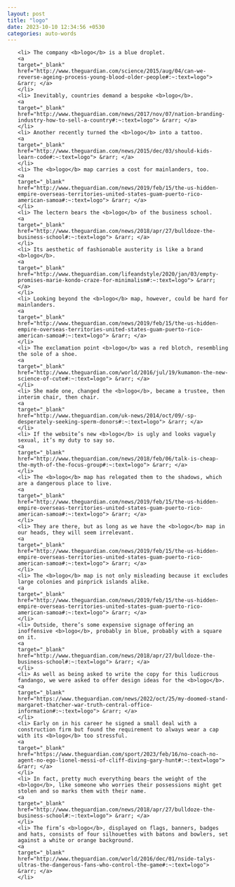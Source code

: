 ```yaml
---
layout: post
title: "logo"
date: 2023-10-10 12:34:56 +0530
categories: auto-words
---
```

<ol>

    <li> The company <b>logo</b> is a blue droplet.
    <a 
    target="_blank" 
    href="http://www.theguardian.com/science/2015/aug/04/can-we-reverse-ageing-process-young-blood-older-people#:~:text=logo"> &rarr; </a>
    </li>
    <li> Inevitably, countries demand a bespoke <b>logo</b>.
    <a 
    target="_blank" 
    href="http://www.theguardian.com/news/2017/nov/07/nation-branding-industry-how-to-sell-a-country#:~:text=logo"> &rarr; </a>
    </li>
    <li> Another recently turned the <b>logo</b> into a tattoo.
    <a 
    target="_blank" 
    href="http://www.theguardian.com/news/2015/dec/03/should-kids-learn-code#:~:text=logo"> &rarr; </a>
    </li>
    <li> The <b>logo</b> map carries a cost for mainlanders, too.
    <a 
    target="_blank" 
    href="http://www.theguardian.com/news/2019/feb/15/the-us-hidden-empire-overseas-territories-united-states-guam-puerto-rico-american-samoa#:~:text=logo"> &rarr; </a>
    </li>
    <li> The lectern bears the <b>logo</b> of the business school.
    <a 
    target="_blank" 
    href="http://www.theguardian.com/news/2018/apr/27/bulldoze-the-business-school#:~:text=logo"> &rarr; </a>
    </li>
    <li> Its aesthetic of fashionable austerity is like a brand <b>logo</b>.
    <a 
    target="_blank" 
    href="http://www.theguardian.com/lifeandstyle/2020/jan/03/empty-promises-marie-kondo-craze-for-minimalism#:~:text=logo"> &rarr; </a>
    </li>
    <li> Looking beyond the <b>logo</b> map, however, could be hard for mainlanders.
    <a 
    target="_blank" 
    href="http://www.theguardian.com/news/2019/feb/15/the-us-hidden-empire-overseas-territories-united-states-guam-puerto-rico-american-samoa#:~:text=logo"> &rarr; </a>
    </li>
    <li> The exclamation point <b>logo</b> was a red blotch, resembling the sole of a shoe.
    <a 
    target="_blank" 
    href="http://www.theguardian.com/world/2016/jul/19/kumamon-the-new-science-of-cute#:~:text=logo"> &rarr; </a>
    </li>
    <li> She made one, changed the <b>logo</b>, became a trustee, then interim chair, then chair.
    <a 
    target="_blank" 
    href="http://www.theguardian.com/uk-news/2014/oct/09/-sp-desperately-seeking-sperm-donors#:~:text=logo"> &rarr; </a>
    </li>
    <li> If the website’s new <b>logo</b> is ugly and looks vaguely sexual, it’s my duty to say so.
    <a 
    target="_blank" 
    href="http://www.theguardian.com/news/2018/feb/06/talk-is-cheap-the-myth-of-the-focus-group#:~:text=logo"> &rarr; </a>
    </li>
    <li> The <b>logo</b> map has relegated them to the shadows, which are a dangerous place to live.
    <a 
    target="_blank" 
    href="http://www.theguardian.com/news/2019/feb/15/the-us-hidden-empire-overseas-territories-united-states-guam-puerto-rico-american-samoa#:~:text=logo"> &rarr; </a>
    </li>
    <li> They are there, but as long as we have the <b>logo</b> map in our heads, they will seem irrelevant.
    <a 
    target="_blank" 
    href="http://www.theguardian.com/news/2019/feb/15/the-us-hidden-empire-overseas-territories-united-states-guam-puerto-rico-american-samoa#:~:text=logo"> &rarr; </a>
    </li>
    <li> The <b>logo</b> map is not only misleading because it excludes large colonies and pinprick islands alike.
    <a 
    target="_blank" 
    href="http://www.theguardian.com/news/2019/feb/15/the-us-hidden-empire-overseas-territories-united-states-guam-puerto-rico-american-samoa#:~:text=logo"> &rarr; </a>
    </li>
    <li> Outside, there’s some expensive signage offering an inoffensive <b>logo</b>, probably in blue, probably with a square on it.
    <a 
    target="_blank" 
    href="http://www.theguardian.com/news/2018/apr/27/bulldoze-the-business-school#:~:text=logo"> &rarr; </a>
    </li>
    <li> As well as being asked to write the copy for this ludicrous fandango, we were asked to offer design ideas for the <b>logo</b>.
    <a 
    target="_blank" 
    href="https://www.theguardian.com/news/2022/oct/25/my-doomed-stand-margaret-thatcher-war-truth-central-office-information#:~:text=logo"> &rarr; </a>
    </li>
    <li> Early on in his career he signed a small deal with a construction firm but found the requirement to always wear a cap with its <b>logo</b> too stressful.
    <a 
    target="_blank" 
    href="https://www.theguardian.com/sport/2023/feb/16/no-coach-no-agent-no-ego-lionel-messi-of-cliff-diving-gary-hunt#:~:text=logo"> &rarr; </a>
    </li>
    <li> In fact, pretty much everything bears the weight of the <b>logo</b>, like someone who worries their possessions might get stolen and so marks them with their name.
    <a 
    target="_blank" 
    href="http://www.theguardian.com/news/2018/apr/27/bulldoze-the-business-school#:~:text=logo"> &rarr; </a>
    </li>
    <li> The firm’s <b>logo</b>, displayed on flags, banners, badges and hats, consists of four silhouettes with batons and bowlers, set against a white or orange background.
    <a 
    target="_blank" 
    href="http://www.theguardian.com/world/2016/dec/01/nside-talys-ultras-the-dangerous-fans-who-control-the-game#:~:text=logo"> &rarr; </a>
    </li>